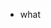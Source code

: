 - what

<!---
Soefati/Soefati is a ✨ special ✨ repository because its `README.md` (this file) appears on your GitHub profile.
You can click the Preview link to take a look at your changes.
--->

